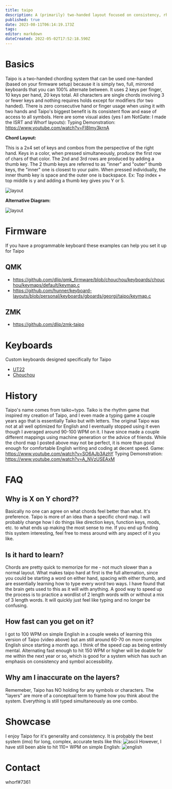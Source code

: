 ```yaml
---
title: taipo
description: A (primarily) two-handed layout focused on consistency, rhythm, and generality
published: true
date: 2023-08-11T06:14:19.173Z
tags: 
editor: markdown
dateCreated: 2022-05-02T17:52:18.590Z
---
```


# Basics
Taipo is a two-handed chording system that can be used one-handed (based on your firmware setup) because it is simply two, full, mirrored keyboards that you can 100% alternate between. It uses 2 keys per finger, 10 keys per hand, 20 keys total. All characters are single chords involving 3 or fewer keys and nothing requires holds except for modifiers (for two handed). There is zero consecutive hand or finger usage when using it with two hands and Taipo's biggest benefit is its consistent flow and ease of access to all symbols. Here are some visual aides (yes I am NotGate: I made the ISRT and Whorf layouts): 
Typing Demonstration: https://www.youtube.com/watch?v=FI8Imy3krnA

**Chord Layout:**

This is a 2x4 set of keys and combos from the perspective of the right hand.
Keys in a color, when pressed simultaneously, produce the first row of chars of that color.
The 2nd and 3rd rows are produced by adding a thumb key. The 2 thumb keys are referred to as "inner" and "outer" thumb keys, the "inner" one is closest to your palm. When pressed individually, the inner thumb key is space and the outer one is backspace.
Ex: Top index + top middle is y and adding a thumb key gives you Y or 5.

![layout](https://media.discordapp.net/attachments/962807598665576478/1129222645204914196/taipo.png?width=1437&height=445)

**Alternative Diagram:**

![layout](https://media.discordapp.net/attachments/962807598665576478/1139441000310374461/Taipo_Left_Right_v5.png?width=1159&height=671)

# Firmware

If you have a programmable keyboard these examples can help you set it up for Taipo

## QMK

- https://github.com/dlip/qmk_firmware/blob/chouchou/keyboards/chouchou/keymaps/default/keymap.c
- https://github.com/hunner/keyboard-layouts/blob/personal/keyboards/gboards/georgi/taipo/keymap.c

## ZMK

- https://github.com/dlip/zmk-taipo

# Keyboards

Custom keyboards designed specifically for Taipo

- [UT22](https://github.com/bubbleology/UT22)
- [Chouchou](https://github.com/dlip/chouchou)

# History
Taipo's name comes from taiko+typo. Taiko is the rhythm game that inspired my creation of Taipo, and I even made a typing game a couple years ago that is essentially Taiko but with letters. The original Taipo was not at all well optimized for English and I eventually stopped using it even though I averaged around 90-100 WPM on it. I have since made a couple different mappings using machine generation or the advice of friends. While the chord map I posted above may not be perfect, it is more than good enough for comfortable English writing and coding at decent speed.
Game: https://www.youtube.com/watch?v=SO6AJb3AzhY
Typing Demonstration: https://www.youtube.com/watch?v=A_NVzUSEAxM

# FAQ 
## Why is X on Y chord??
Basically no one can agree on what chords feel better than what. It's preference. Taipo is more of an idea than a specific chord map. I will probably change how I do things like direction keys, function keys, mods, etc. to what ends up making the most sense to me. If you end up finding this system interesting, feel free to mess around with any aspect of it you like.
## Is it hard to learn?
Chords are pretty quick to memorize for me - not much slower than a normal layout. What makes taipo hard at first is the full alternation, since you could be starting a word on either hand, spacing with either thumb, and are essentially learning how to type every word two ways. I have found that the brain gets used to this as it will with anything. A good way to speed up the process is to practice a wordlist of 2 length words with or without a mix of 3 length words. It will quickly just feel like typing and no longer be confusing.
## How fast can you get on it?
I got to 100 WPM on simple English in a couple weeks of learning this version of Taipo (video above) but am still around 60-70 on more complex English since starting a month ago. I think of the speed cap as being entirely mental. Alternating fast enough to hit 150 WPM or higher will be doable for me within the next year or so, which is good for a system which has such an emphasis on consistency and symbol accessibility.
## Why am I inaccurate on the layers?
Rememeber, Taipo has NO holding for any symbols or characters. The "layers" are more of a conceptual term to frame how you think about the system. Everything is still typed simultaneously as one combo. 

# Showcase
I enjoy Taipo for it's generality and consistency. It is probably the best system (imo) for long, complex, accurate tests like this: 
![ascii](https://media.discordapp.net/attachments/962807598665576478/962899525792579594/unknown.png?width=741&height=663)
However, I have still been able to hit 110+ WPM on simple English: 
![english](https://cdn.discordapp.com/attachments/962807598665576478/966177493717483580/unknown.png)

# Contact
whorf#7361
